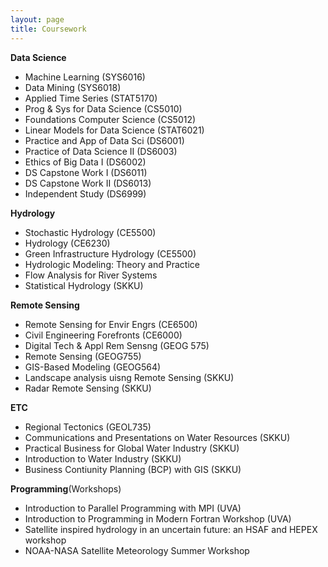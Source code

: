 ```yaml
---
layout: page
title: Coursework
---
```


__Data Science__
+ Machine Learning (SYS6016)
+ Data Mining (SYS6018)
+ Applied Time Series (STAT5170)
+ Prog & Sys for Data Science (CS5010)
+ Foundations Computer Science (CS5012)
+ Linear Models for Data Science (STAT6021)
+ Practice and App of Data Sci (DS6001)
+ Practice of Data Science II (DS6003)
+ Ethics of Big Data I (DS6002)
+ DS Capstone Work I (DS6011)
+ DS Capstone Work II (DS6013)
+ Independent Study (DS6999)

__Hydrology__
+ Stochastic Hydrology (CE5500)
+ Hydrology (CE6230)
+ Green Infrastructure Hydrology (CE5500)
+ Hydrologic Modeling: Theory and Practice
+ Flow Analysis for River Systems
+ Statistical Hydrology (SKKU)

__Remote Sensing__
+ Remote Sensing for Envir Engrs (CE6500)
+ Civil Engineering Forefronts (CE6000)
+ Digital Tech & Appl Rem Sensng (GEOG 575)
+ Remote Sensing (GEOG755)
+ GIS-Based Modeling (GEOG564)
+ Landscape analysis uisng Remote Sensing (SKKU)
+ Radar Remote Sensing (SKKU)

__ETC__
+ Regional Tectonics (GEOL735)
+ Communications and Presentations on Water Resources (SKKU)
+ Practical Business for Global Water Industry (SKKU)
+ Introduction to Water Industry (SKKU)
+ Business Contiunity Planning (BCP) with GIS (SKKU)

__Programming__(Workshops)
+ Introduction to Parallel Programming with MPI (UVA)
+ Introduction to Programming in Modern Fortran Workshop (UVA)
+ Satellite inspired hydrology in an uncertain future: an HSAF and HEPEX workshop
+ NOAA-NASA Satellite Meteorology Summer Workshop

